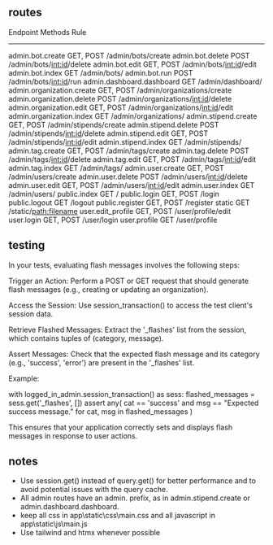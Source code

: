 ## routes
Endpoint                   Methods    Rule
-------------------------  ---------  ------------------------------------       
admin.bot.create           GET, POST  /admin/bots/create
admin.bot.delete           POST       /admin/bots/<int:id>/delete
admin.bot.edit             GET, POST  /admin/bots/<int:id>/edit
admin.bot.index            GET        /admin/bots/
admin.bot.run              POST       /admin/bots/<int:id>/run
admin.dashboard.dashboard  GET        /admin/dashboard/
admin.organization.create  GET, POST  /admin/organizations/create
admin.organization.delete  POST       /admin/organizations/<int:id>/delete       
admin.organization.edit    GET, POST  /admin/organizations/<int:id>/edit
admin.organization.index   GET        /admin/organizations/
admin.stipend.create       GET, POST  /admin/stipends/create
admin.stipend.delete       POST       /admin/stipends/<int:id>/delete
admin.stipend.edit         GET, POST  /admin/stipends/<int:id>/edit
admin.stipend.index        GET        /admin/stipends/
admin.tag.create           GET, POST  /admin/tags/create
admin.tag.delete           POST       /admin/tags/<int:id>/delete
admin.tag.edit             GET, POST  /admin/tags/<int:id>/edit
admin.tag.index            GET        /admin/tags/
admin.user.create          GET, POST  /admin/users/create
admin.user.delete          POST       /admin/users/<int:id>/delete
admin.user.edit            GET, POST  /admin/users/<int:id>/edit
admin.user.index           GET        /admin/users/
public.index               GET        /
public.login               GET, POST  /login
public.logout              GET        /logout
public.register            GET, POST  /register
static                     GET        /static/<path:filename>
user.edit_profile          GET, POST  /user/profile/edit
user.login                 GET, POST  /user/login
user.profile               GET        /user/profile

## testing
In your tests, evaluating flash messages involves the following steps:

Trigger an Action: Perform a POST or GET request that should generate flash messages (e.g., creating or updating an organization).

Access the Session: Use session_transaction() to access the test client's session data.

Retrieve Flashed Messages: Extract the '_flashes' list from the session, which contains tuples of (category, message).

Assert Messages: Check that the expected flash message and its category (e.g., 'success', 'error') are present in the '_flashes' list.

Example:

with logged_in_admin.session_transaction() as sess:
    flashed_messages = sess.get('_flashes', [])
assert any(
    cat == 'success' and msg == "Expected success message."
    for cat, msg in flashed_messages
)

This ensures that your application correctly sets and displays flash messages in response to user actions.

## notes
- Use session.get() instead of query.get() for better performance and to avoid potential issues with the query cache.
- All admin routes have an admin. prefix, as in admin.stipend.create or admin.dashboard.dashboard.
- keep all css in app\static\css\main.css and all javascript in app\static\js\main.js 
- Use tailwind and htmx whenever possible